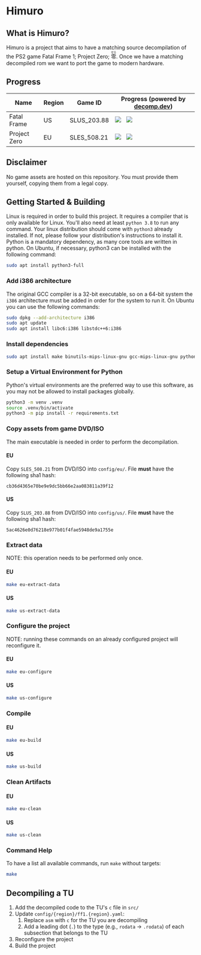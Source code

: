 # Himuro
## What is Himuro?
Himuro is a project that aims to have a matching source decompilation of the PS2 game Fatal Frame 1; Project Zero; <ruby>零<rt>ぜろ</rt></ruby>. Once we have a matching decompiled rom we want to port the game to modern hardware.

## Progress
| Name | Region | Game ID     | Progress (powered by [decomp.dev](https://decomp.dev/))
|----------------|--------|-------------|--------------------------------
| Fatal Frame    | US     | SLUS_203.88 | [![](https://decomp.dev/Mikompilation/Himuro/SLUS_203.88.svg?mode=shield&category=us&label=⠀  Code   ⠀&measure=matched_code_percent)](https://decomp.dev/Mikompilation/Himuro/SLUS_203.88)⠀ [![](https://decomp.dev/Mikompilation/Himuro/SLUS_203.88.svg?mode=shield&category=us&label=Functions&measure=matched_functions)](https://decomp.dev/Mikompilation/Himuro/SLUS_203.88)
| Project Zero   | EU     | SLES_508.21 |[![](https://decomp.dev/Mikompilation/Himuro/SLES_508.21.svg?mode=shield&category=eu&label=⠀  Code   ⠀&measure=matched_code_percent)](https://decomp.dev/Mikompilation/Himuro/SLES_508.21)⠀ [![](https://decomp.dev/Mikompilation/Himuro/SLES_508.21.svg?mode=shield&category=eu&label=Functions&measure=matched_functions)](https://decomp.dev/Mikompilation/Himuro/SLES_508.21)

## Disclaimer
No game assets are hosted on this repository. You must provide them yourself, copying them from a legal copy.


## Getting Started & Building
Linux is required in order to build this project. It requires a compiler that is only available for Linux. You'll also need at least `python 3.8` to run any command. Your linux distribution should come with `python3` already installed. If not, please follow your distribution's instructions to install it. Python is a mandatory dependency, as many core tools are written in python. On Ubuntu, if necessary, python3 can be installed with the following command:
```bash
sudo apt install python3-full
```

### Add i386 architecture
The original GCC compiler is a 32-bit executable, so on a 64-bit system the `i386` architecture must be added in order for the system to run it. On Ubuntu you can use the following commands:
```bash
sudo dpkg --add-architecture i386
sudo apt update
sudo apt install libc6:i386 libstdc++6:i386
```

### Install dependencies
```bash
sudo apt install make binutils-mips-linux-gnu gcc-mips-linux-gnu python3-venv
```

### Setup a Virtual Environment for Python
Python's virtual environments are the preferred way to use this software, as you may not be allowed to install packages globally. 
```bash
python3 -m venv .venv
source .venv/bin/activate
python3 -m pip install -r requirements.txt
```

### Copy assets from game DVD/ISO
The main executable is needed in order to perform the decompilation.
#### EU
Copy `SLES_508.21` from DVD/ISO into `config/eu/`. File **must** have the following sha1 hash:
```
cb36d4365e70be9e9dc5bb66e2aa083811a39f12
```


#### US
Copy `SLUS_203.88` from DVD/ISO into `config/us/`. File **must** have the following sha1 hash:
```
5ac4626e0d76218e977b01f4fae5948de9a1755e
```

### Extract data
NOTE: this operation needs to be performed only once.
#### EU
```bash
make eu-extract-data
```

#### US
```bash
make us-extract-data
```

### Configure the project
NOTE: running these commands on an already configured project will reconfigure it.
#### EU
```bash
make eu-configure
```

#### US
```bash
make us-configure
```

### Compile
#### EU
```bash
make eu-build
```

#### US
```bash
make us-build
```

### Clean Artifacts
#### EU
```bash
make eu-clean
```

#### US
```bash
make us-clean
```

### Command Help
To have a list all available commands, run `make` without targets:
```bash
make
```

## Decompiling a TU
1. Add the decompiled code to the TU's `c` file in `src/`
2. Update `config/{region}/ff1.{region}.yaml`:
   1. Replace `asm` with `c` for the TU you are decompiling
   2. Add a leading dot (`.`) to the type (e.g., `rodata` -> `.rodata`) of each subsection that belongs to the TU
3. Reconfigure the project
4. Build the project

